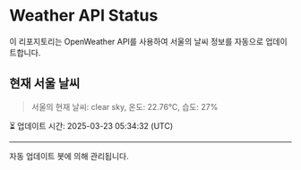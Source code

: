 
# Weather API Status

이 리포지토리는 OpenWeather API를 사용하여 서울의 날씨 정보를 자동으로 업데이트합니다.

## 현재 서울 날씨
> 서울의 현재 날씨: clear sky, 온도: 22.76°C, 습도: 27%

⏳ 업데이트 시간: 2025-03-23 05:34:32 (UTC)

---
자동 업데이트 봇에 의해 관리됩니다.
